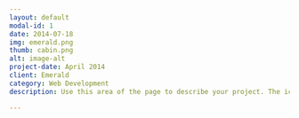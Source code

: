 ```yaml
---
layout: default
modal-id: 1
date: 2014-07-18
img: emerald.png
thumb: cabin.png
alt: image-alt
project-date: April 2014
client: Emerald
category: Web Development
description: Use this area of the page to describe your project. The icon above is part of a free icon set by <a href="https://sellfy.com/p/8Q9P/jV3VZ/">Flat Icons</a>. On their website, you can download their free set with 16 icons, or you can purchase the entire set with 146 icons for only $12!

---
```

